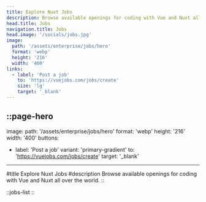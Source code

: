 ```yaml
---
title: Explore Nuxt Jobs
description: Browse available openings for coding with Vue and Nuxt all over the world.
head.title: Jobs
navigation.title: Jobs
head.image: '/socials/jobs.jpg'
image:
  path: '/assets/enterprise/jobs/hero'
  format: 'webp'
  height: '216'
  width: '400'
links:
  - label: 'Post a job'
    to: 'https://vuejobs.com/jobs/create'
    size: 'lg'
    target: '_blank'
---
```


::page-hero
---
image:
  path: '/assets/enterprise/jobs/hero'
  format: 'webp'
  height: '216'
  width: '400'
buttons:
  - label: 'Post a job'
    variant: 'primary-gradient'
    to: 'https://vuejobs.com/jobs/create'
    target: '_blank'
---
#title
Explore Nuxt Jobs
#description
Browse available openings for coding with Vue and Nuxt all over the world.
::

::jobs-list
::
